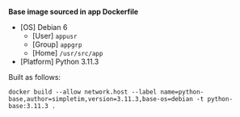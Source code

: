 **Base image sourced in app Dockerfile**

- [OS] Debian 6 
  - [User] `appusr`
  - [Group] `appgrp`
  - [Home] `/usr/src/app`
- [Platform] Python 3.11.3


Built as follows:
```shell
docker build --allow network.host --label name=python-base,author=simpletim,version=3.11.3,base-os=debian -t python-base:3.11.3 .
```